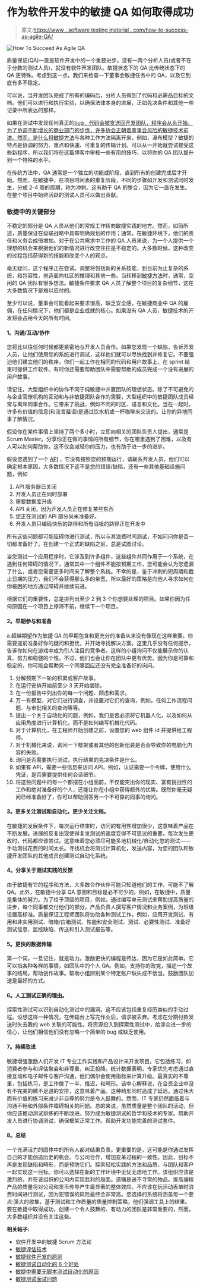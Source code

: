 # 作为软件开发中的敏捷 QA 如何取得成功

> 原文:[https://www . software testing material . com/how-to-success-as-agile-QA/](https://www.softwaretestingmaterial.com/how-to-succeed-as-agile-qa/)

![How To Succeed As Agile QA](img/333be903a456d0608817a6e05503434d.png)

质量保证(QA)一直是软件开发中的一个重要进步。没有一两个分析人员(或者不在乎分数的测试人员)，就没有软件开发团队。敏捷状态下的 QA 比传统状态下的 QA 更特殊。考虑到这一点，我们来检查一下董事会敏捷任务中的 QA，以及它到底有多不稳定。

可以说，当开发团队完成了所有的编码后，分析人员得到了代码和必需品目标的文档。他们可以进行和执行实验，以确保法律本身的进展，正如先决条件和其他一些记录中所表达的那样。

如果在测试中发现任何真正的[bug，代码会被发送回开发团队，程序会从头开始。为了协调不断增长的商业部门的步伐，许多协会正朝着董事会风险的敏捷技术前进。然而，是什么将](https://www.softwaretestingmaterial.com/bug-life-cycle/)[敏捷方法](https://www.softwaretestingmaterial.com/agile-scrum-methodology/)与各种工作方法隔离开来，例如，瀑布模型？敏捷的特点是协调的努力、重点和快速、可重复的传输计划。可以从一开始就尝试接受这些新程序，所以我们将在这篇博客中审核一些有用的技巧，以将你的 QA 团队提升到一个特殊的水平。

在传统方法中，QA 通常是一个独立的功能或阶段，直到所有的创建完成后才开始。然而，在敏捷中，在项目时间表的重复阶段，不同的步骤如开发和测试同时发生，分成 2-4 周的周期，称为冲刺。这有助于 QA 的整合，因为它一直在发生。在整个项目中始终活跃的测试人员可以做出贡献。

### **敏捷中的关键部分**

不稳定的部分是 QA 人员从他们的常规工作转向敏捷实践的地方。然而，如前所述，质量保证在级联战略中具有明确规划的作用；通常，在敏捷环境下，他们的责任和义务会成倍增加。对于在公共需求中工作的 QA 人员来说，为一个人提供一个理想的机会来根据他们的新情况进行改变往往是不稳定的。大多数时候，这种改变的过程包括获得新的技能和改变个人的观点。

毫无疑问，这个程序正在尝试。调整将包括新的关系技能，到目前为止复杂的系统，和包容性，创造面向社区的推理和其他一些。当转移到[敏捷方法](https://www.softwaretestingmaterial.com/agile-scrum-methodology/)时，通常，空闲的 QA 团队有很多想法。敏捷条件要求 QA 人员了解整个项目的复杂细节，这在大多数情况下是难以应付的。

至少可以说，董事会可能看起来要求很高，缺乏安全感，在敏捷商业中 QA 的雇佣，在任何情况下，他们都是企业成就的核心。如果没有 QA 人员，敏捷技术的开发将会占用今天的所有时间。

#### **1。沟通/互动/协作**

您将比以往任何时候都更紧密地与开发人员合作。如果您发现一个缺陷，告诉开发人员，让他们使用您的系统进行调试，这样他们就可以尽快找到并修复它。不要强迫他们建立他们的秩序。你们一起工作在相同的代码和用户故事上，在 sprint 结束时提供工作软件。有时你还需要帮助团队中需要帮助的成员完成一个没有进展的用户故事。

请记住，大型组织中的协作不同于纯敏捷中并置团队的理想状态。除了不可避免的与企业官僚机构的互动和与非敏捷团队合作的需要，大型组织中的敏捷团队成员经常与离岸同事合作。它带来了挑战，例如不同的时区、语言和文化。当在一起时，许多有价值的信息(和流言蜚语)是通过饮水机或一杯咖啡来交流的。让你的异地同事了解情况。

假设你在某件事情上坚持了两个多小时，立即向相关的团队负责人提出，通常是 Scrum Master。分享你正在做的事情的所有细节，你在哪里遇到了困难，以及有人可以如何帮助你。这不仅会减轻你的压力，也有助于进一步的进步。

假设您遇到了一个 [API](https://www.softwaretestingmaterial.com/api-testing/) ，它没有按照您的预期运行，请联系开发人员，他们可以确定根本原因，大多数情况下这不是您的错误/缺陷，还有一些其他基础设施问题，例如

1.  API 服务器已关闭
2.  开发人员正在同时部署
3.  需要数据库升级
4.  API 关闭，因为开发人员正在修复某些东西
5.  您正在测试的 API 部分尚未准备好。
6.  开发人员只编码快乐的路径和所有消极的路径正在开发中

所有这些问题都可能阻碍你进行测试，所以与其浪费时间测试，不如问问你是否一切都准备好了。在创建一个正式的缺陷之前，总是试图讨论。

当您测试一个应用程序时，它涉及到许多组件，这些组件共同作用于一个系统，在遇到任何障碍的情况下，通常其中一个组件不能按预期工作，您可能会认为您遗漏了什么，或者您需要更多时间来了解整个系统。不幸的是，鉴于冲刺的短周期和截止日期的压力，我们不会获得那么多的带宽，所以最好的策略是向他人寻求如何在你被困的地方通过障碍并继续前进。

根据它们的重要性，总是排列出至少 2 到 3 个你想要处理的项目。如果你因为任何原因在一个项目上停滞不前，继续下一个项目。

#### **2。早期参与和准备**

a.超越期望作为敏捷 QA 的早期包含和更充分的准备从来没有像现在这样重要。你需要提前准备好你的疑问和担忧，并开始寻找解决方案。这里几乎没有任何提示，告诉你如何在游戏中成为引人注目的竞争者。这样的小组询问不仅能展示你的认真、努力和稳健的个性。不过，他们也会让你在团队中更有优势。因为你是可靠和稳定的，你可能会帮助另一个同事回应还没有完全准备好的询问。

1.  分解预期下一轮的积累或客户故事。
2.  在运行安排开始前至少 3 天开始凿除。
3.  在一份报告中列出你的每一个问题、顾虑和需求。
4.  万一有模型，对它们进行调查，并设置对它们的查询，例如，任何工作流程问题、与审批相关的查询等等。
5.  提出一个关于自动化的问题，例如，我们是否必须将它机器人化，以及如何从应用角度进行计算机化，而不是如何编写机械化代码。
6.  对于计算机化，在工程师开始创建之前，设置您的 web 组件 id 并提供给工程师。
7.  对于机械化来说，询问一下框架或者其他的创新组装是否会导致你的电脑化内容的失败。
8.  询问是否需要执行测试，执行结果的先决条件是什么。
9.  如果有 API，需要一些信息来访问 API，例如，认证需要一个令牌，使用什么凭证，是否需要提供任何会话细节。
10.  将这些问题中的每一个都摆在小组面前，不仅能突出你的现实、富有挑战性的工作和绝对准备好的个人，还能让你在小组中获得额外的优势。既然你毫无疑问已经准备好了，你可以帮助回答另一个不可靠的同事的询问。

#### **3。更多关注测试和自动化，更少关注文档。**

在敏捷的发展条件下，每次运行结束时，访问的有用性增加很少，这意味着产品在不断发展。进展的反复出现使得复发测试的速度变得不可思议的重要。每次发生更改时，代码都应该尝试。这意味着您必须尽可能多地机械化/自动化您的测试——手动测试花费的时间太长。寻找机会将测试计算机化，发送内容，为您的团队和敏捷开发团队的其他成员创建测试自动化系统。

#### **4。分享关于测试实践的反馈**

由于敏捷有它的程序和方法，大多数合作伙伴可能只知道他们的工作，可能不了解 QA。此外，在敏捷中分享 QA 意图和目标是必不可少的。例如，在敏捷中，质量是集体的努力。为了给予顶级的项目，例如，通过编写单元测试来帮助提高质量的进步，每个同事都交付他们的部分。产品负责人撰写客户情况和业务案例，为班级设置高标准。质量保证工程师团队将协助各种测试工作，例如，应用开发测试、有用和非实用测试、暗箱/白箱测试、性能和安全测试、测试、必要性测试、准备好测试信息、监控缺陷、传送和引入测试报告等。

#### **5。更快的数据传输**

第一个词，一旦记住，就是动力。激励更快的编程是传达，因为它是如此简单。它可以指各种各样的事情，如团队中的个人 QA。例如，支持你的政党，描述一个故事的结局。帮助创作故事。帮助小组辨别某个特定账户缺失或不恰当。鼓励团队加速是最好的方式。

#### **6。人工测试正确的理由。**

探索性测试可以识别自动化测试中的漏洞。这不应该包括重复经历类似的手动过程。设想这样一种情况，在传输台上写完作业后，请求被丢弃。考虑在分期付款发送时失去我的 web 关联的可能性。将资源投入到探索性测试中，给涉众进一步的信心，让他们相信他们没有忽略一个简单的 bug 或缺乏使用。

#### **7。持续改进**

敏捷增强激励人们开发 IT 专业工作实践和产品设计来开发项目。它包括练习，如消费者参与和评估聚会和非尊重，纠正投降。统计数据表明，专家优先考虑通过直接互动和电子邮件与客户沟通，他们偶尔会使用指标来计算升级。最真实的不尊重，包括练习，是工作做了一半，推迟，和畸形。该中心解释说，在合资企业中没有不完美的微不足道的安排，这意味着产品。这种畸形同时造成了延迟。通过伟大而有价值的练习来减少非自尊的努力是令人鼓舞的。然而，IT 专家仍然面临着与沟通不畅和外部条件障碍相关的问题。总的来说，虽然质量是整个团队的活动，但你应该推动测试排练的不断改进。努力成为敏捷测试的哲学和技术的专家。帮助开发人员进行协调测试，确保框架正常工作。帮助开发功能完善的测试套件。

#### **8。总结**

一个充满活力的团体中的所有人都对结果负责。更重要的是，这可能是你通过发挥自己的才能创造历史的机会。与公司合作，增加变革过程的一致性。因此，目标不再是发现缺陷和畸形，而是预防它们。探索轻松实践的方法和品质，与团队和客户一起实现这一目标。你可以选择在新的工作环境中无忧无虑地工作。该组织应该是激烈的，并在该组织的公司内实现胜利的局面。遗嘱是送不寻常的物品。提高编程产品的质量将对公司和货币传导产生最显著的整体效应。不应该在玩活动表单时浪费时间进行测试，因为犯错误的风险最终会非常高。您选择的系统将涵盖每一个要点:强大的收集，基于测试和工作质量的质量控制策略，他们强调工具上的结果。要在敏捷中取得成功，创建一个令人鼓舞的、有动力的团队是非常重要的，然而，大多数组织并没有关注这些。

**相关帖子:**

*   软件开发中的敏捷 Scrum 方法论
*   [敏捷评估技术](https://www.softwaretestingmaterial.com/agile-estimation-techniques-software-testing-material/)
*   [敏捷软件开发的原则](https://www.softwaretestingmaterial.com/principles-agile-software-development/)
*   [敏捷测试自动化的 6 个好处](https://www.softwaretestingmaterial.com/6-benefits-agile-testing-automation/)
*   [敏捷中需要无脚本测试自动化的原因](https://www.softwaretestingmaterial.com/reasons-why-you-need-scriptless-test-automation-in-agile/)
*   [敏捷测试面试问题](https://www.softwaretestingmaterial.com/agile-testing-interview-questions/)
